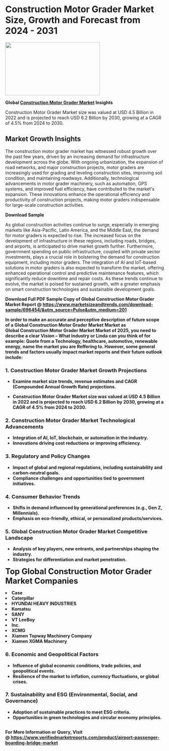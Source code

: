 <H1>Construction Motor Grader Market Size, Growth and Forecast from 2024 - 2031</H1><img class="aligncenter size-medium wp-image-584254" src="https://thirdeyenews.in/wp-content/uploads/2024/09/Global-Market-Research-300x168.jpeg" alt="" width="300" height="168" /><p><strong>Global&nbsp;<a href="https://www.marketsizeandtrends.com/download-sample/696454/&amp;utm_source=Pulse&amp;utm_medium=201">Construction Motor Grader Market</a> Insights</strong></p><p>Construction Motor Grader Market size was valued at USD 4.5 Billion in 2022 and is projected to reach USD 6.2 Billion by 2030, growing at a CAGR of 4.5% from 2024 to 2030.</p><p><h2>Market Growth Insights</h2> <p>The construction motor grader market has witnessed robust growth over the past few years, driven by an increasing demand for infrastructure development across the globe. With ongoing urbanization, the expansion of road networks, and major construction projects, motor graders are increasingly used for grading and leveling construction sites, improving soil condition, and maintaining roadways. Additionally, technological advancements in motor grader machinery, such as automation, GPS systems, and improved fuel efficiency, have contributed to the market's expansion. These innovations enhance the operational efficiency and productivity of construction projects, making motor graders indispensable for large-scale construction activities.</p> <p><strong>Download Sample</strong></p> <p>As global construction activities continue to surge, especially in emerging markets like Asia-Pacific, Latin America, and the Middle East, the demand for motor graders is expected to rise. The increased focus on the development of infrastructure in these regions, including roads, bridges, and airports, is anticipated to drive market growth further. Furthermore, government spending on public infrastructure, coupled with private sector investments, plays a crucial role in bolstering the demand for construction equipment, including motor graders. The integration of AI and IoT-based solutions in motor graders is also expected to transform the market, offering enhanced operational control and predictive maintenance features, which significantly reduce downtime and repair costs. As these trends continue to evolve, the market is poised for sustained growth, with a greater emphasis on smart construction technologies and sustainable development goals. <p><strong></p><p><span class=""><strong>Download Full PDF Sample Copy of Global Construction Motor Grader Market Report</strong> @ <a href="https://www.marketsizeandtrends.com/download-sample/696454/&amp;utm_source=Pulse&amp;utm_medium=201" target="_blank">https://www.marketsizeandtrends.com/download-sample/696454/&amp;utm_source=Pulse&amp;utm_medium=201</a></span></p><p>In order to make an accurate and perceptive description of future scope of a Global&nbsp;Construction Motor Grader Market Market as Global&nbsp;Construction Motor Grader Market Market of 2025, you need to describe a clear Vision &ndash; What Industry or Linda can you think of for example: Quote from a Technology, healthcare, automotive, renewable energy, name the market you are Reffering to. However, some general trends and factors usually impact market reports and their future outlook include:</p><h3>1.&nbsp;<strong>Construction Motor Grader Market Growth Projections</strong></h3><ul><li>Examine market size trends, revenue estimates and CAGR (Compounded Annual Growth Rate) projections.</li><li><p>Construction Motor Grader Market size was valued at USD 4.5 Billion in 2022 and is projected to reach USD 6.2 Billion by 2030, growing at a CAGR of 4.5% from 2024 to 2030.</p></li></ul><h3>2.&nbsp;<strong>Construction Motor Grader Market Technological Advancements</strong></h3><ul><li>Integration of AI, IoT, blockchain, or automation in the industry.</li><li>Innovations driving cost reductions or improving efficiency.</li></ul><h3>3.&nbsp;<strong>Regulatory and Policy Changes</strong></h3><ul><li>Impact of global and regional regulations, including sustainability and carbon-neutral goals.</li><li>Compliance challenges and opportunities tied to government initiatives.</li></ul><h3>4.&nbsp;<strong>Consumer Behavior Trends</strong></h3><ul><li>Shifts in demand influenced by generational preferences (e.g., Gen Z, Millennials).</li><li>Emphasis on eco-friendly, ethical, or personalized products/services.</li></ul><h3>5.&nbsp;<strong>Global Construction Motor Grader Market Competitive Landscape</strong></h3><ul><li>Analysis of key players, new entrants, and partnerships shaping the industry.</li><li>Strategies for differentiation and market penetration.</li></ul><p data-pm-slice="1 1 []"><span style="color: inherit; font-family: inherit; font-size: 25px;">Top Global Construction Motor Grader Market Companies</span></p><div class="" data-test-id=""><p><li>Case</li><li> Caterpillar</li><li> HYUNDAI HEAVY INDUSTRIES</li><li> Komatsu</li><li> SANY</li><li> VT LeeBoy</li><li> Inc.</li><li> XCMG</li><li> Xiamen Topway Machinery Company</li><li> Xiamen XGMA Machinery</li></p></div><h3>6.&nbsp;<strong>Economic and Geopolitical Factors</strong></h3><ul><li>Influence of global economic conditions, trade policies, and geopolitical events.</li><li>Resilience of the market to inflation, currency fluctuations, or global crises.</li></ul><h3>7.&nbsp;<strong>Sustainability and ESG (Environmental, Social, and Governance)</strong></h3><ul><li>Adoption of sustainable practices to meet ESG criteria.</li><li>Opportunities in green technologies and circular economy principles.</li></ul><h2><strong style="font-size: 14px;">For More Information or Query, Visit @&nbsp;</strong><a style="background-color: #ffffff; font-size: 14px;" href="https://www.marketsizeandtrends.com/report/construction-motor-grader-market/" target="_blank">https://www.verifiedmarketreports.com/product/airport-passenger-boarding-bridge-market</a></h2>
